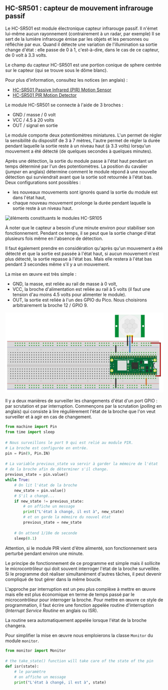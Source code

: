 ## HC-SR501 : capteur de mouvement infrarouge passif

Le HC-SR501 est module électronique capteur infrarouge passif.
Il n'émet lui-même aucun rayonnement (contrairement à un radar, par exemple)
Il se sert de la lumière infrarouge émise par les objets et les personnes ou réfléchie par eux.
Quand il détecte une variation de l'illumination sa sortie change d'état : elle passe de 0 à 1,
c'est-à-dire, dans le cas de ce capteur, de 0 volt à 3.3 volts.

Le champ du capteur HC-SR501 est une portion conique de sphere centrée sur le capteur (qui se trouve
sous le dôme blanc).

Pour plus d'information, consultez les notices (en anglais) :
- [HC-SR501 Passive Infrared (PIR) Motion Sensor](https://www.epitran.it/ebayDrive/datasheet/44.pdf)
- [HC-SR501 PIR Motion Detector](https://www.mpja.com/download/31227sc.pdf)

Le module HC-SR501 se connecte à l'aide de 3 broches :

- GND / masse / 0 volt
- VCC / 4.5 à 20 volts
- OUT / signal en sortie

Le module comporte deux potentiomètres miniatures.
L'un permet de régler la sensibilité du dispositif de 3 à 7 mètres, 
l'autre permet de régler la durée pendant laquelle la sortie reste à un niveau haut (à 3.3 volts) 
lorsqu'un mouvement a été détecté (de quelques secondes à quelques minutes).

Après une détection, la sortie du module passe à l'état haut pendant un temps déterminé par
l'un des potentiomètres.
La position du cavalier (_jumper_ en anglais) détermine comment le module répond à une nouvelle
détection qui surviendrait avant que la sortie soit retournée à l'état bas.
Deux configurations sont possibles :
- les nouveaux mouvements sont ignorés quand la sortie du module est dans l'état haut,
- chaque nouveau mouvement prolonge la durée pendant laquelle la sortie reste à un niveau haut.

![éléments constituants le modules HC-SR105](assets/HC-SR105.svg)

À noter que le capteur a besoin d'une minute environ pour stabiliser son fonctionnement.
Pendant ce temps, il se peut que la sortie change d'état plusieurs fois même en l'absence
de détection.

Il faut également prendre en considération qu'après qu'un mouvement a été détecté et que la sortie
est passée à l'état haut, si aucun mouvement n'est plus détecté, la sortie repasse à l'état bas.
Mais elle restera à l'état bas pendant 3 secondes même s'il y a un mouvement.

La mise en œuvre est très simple :

- GND, la masse, est reliée au rail de masse à 0 volt,
- VCC, la broche d'alimentation est reliée au rail à 5 volts (il faut une tension d'au moins
4.5 volts pour alimenter le module).
- OUT, la sortie est reliée à l'un des GPIO du Pico. Nous choisirons arbitrairement 
la broche 12 / GPIO 9.

![Prototype de circuit utilisant un capteur HC-SR501](assets/HC-SR501_proto_wbg.svg)

Il y a deux manières de surveiller les changements d'état d'un port GPIO :
par scrutation et par interruption.
Commençons par la scrutation (_polling_ en anglais) qui consiste à lire régulièrement
l'état de la broche que l'on veut surveiller et à agir en cas de changement.
```python
from machine import Pin
from time import sleep

# Nous surveillons le port 9 qui est relié au module PIR.
# La broche est configurée en entrée.
pin = Pin(9, Pin.IN)

# La variable previous_state va servir à garder la mémoire de l'état
# de la broche afin de déterminer s'il change.
previous_state = pin.value()
while True:
    # On lit l'état de la broche
    new_state = pin.value()
    # S'il a changé...
    if new_state != previous_state:
        # on affiche un message
        print("L'état à changé, il est à", new_state)
        # et on garde la mémoire du nouvel état
        previous_state = new_state
    
    # On attend 1/10e de seconde
    sleep(0.1)
```

Attention, si le module PIR vient d'être alimenté, son fonctionnement sera perturbé
pendant environ une minute.

Le principe de fonctionnement de ce programme est simple mais il sollicite le microcontrôleur
qui doit souvent interroger l'état de la broche surveillée.
Si le programme doit réaliser simultanément d'autres tâches, il peut devenir compliqué de tout
gérer dans la même boucle.

L'approche par interruption est un peu plus complèxe à mettre en œuvre mais elle est plus
économique en terme de temps passé par le microcontrôleur pour interroger la broche.
Pour mettre en œuvre ce style de programmation, il faut écrire une fonction appelée
routine d'interruption (_Interrupt Service Routine_ en anglais ou ISR).

La routine sera automatiquement appelée lorsque l'état de la broche changera.

Pour simplifier la mise en œuvre nous emploierons la classe `Monitor` du module `monitor`.

```python
from monitor import Monitor

# the take_state() function will take care of the state of the pin
def isr(state):
    # le paramètre 
    # on affiche un message
    print("L'état à changé, il est à", state)

    


```



